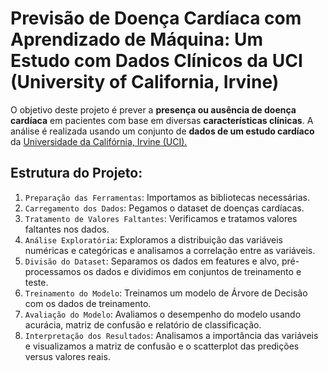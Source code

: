 # Previsão de Doença Cardíaca com Aprendizado de Máquina: Um Estudo com Dados Clínicos da UCI (University of California, Irvine)

O objetivo deste projeto é prever a **presença ou ausência de doença cardíaca** em pacientes com base em diversas **características clínicas**. A análise é realizada usando um conjunto de **dados de um estudo cardíaco** da  [Universidade da Califórnia, Irvine (UCI).](https://archive.ics.uci.edu/)

## Estrutura do Projeto:

1. `Preparação das Ferramentas`: Importamos as bibliotecas necessárias.
2. `Carregamento dos Dados`: Pegamos o dataset de doenças cardíacas.
3. `Tratamento de Valores Faltantes`: Verificamos e tratamos valores faltantes nos dados.
4. `Análise Exploratória`: Exploramos a distribuição das variáveis numéricas e categóricas e analisamos a correlação entre as variáveis.
5. `Divisão do Dataset`: Separamos os dados em features e alvo, pré-processamos os dados e dividimos em conjuntos de treinamento e teste.
6. `Treinamento do Modelo`: Treinamos um modelo de Árvore de Decisão com os dados de treinamento.
7. `Avaliação do Modelo`: Avaliamos o desempenho do modelo usando acurácia, matriz de confusão e relatório de classificação.
8. `Interpretação dos Resultados`: Analisamos a importância das variáveis e visualizamos a matriz de confusão e o scatterplot das predições versus valores reais.

